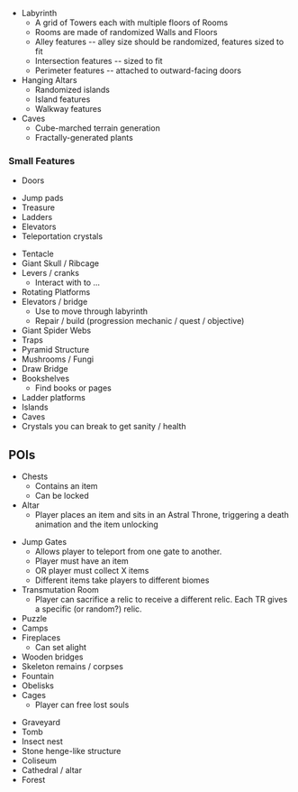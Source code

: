 * Labyrinth
	* A grid of Towers each with multiple floors of Rooms
	* Rooms are made of randomized Walls and Floors
	* Alley features -- alley size should be randomized, features sized to fit
	* Intersection features -- sized to fit
	* Perimeter features -- attached to outward-facing doors
* Hanging Altars
	* Randomized islands
	* Island features
	* Walkway features
* Caves
	* Cube-marched terrain generation
	* Fractally-generated plants

### Small Features

- Doors
* Jump pads
* Treasure
* Ladders
* Elevators
* Teleportation crystals
- Tentacle
- Giant Skull / Ribcage
- Levers / cranks
	- Interact with to ...
- Rotating Platforms
- Elevators / bridge
	- Use to move through labyrinth
	- Repair / build (progression mechanic / quest / objective)
- Giant Spider Webs
- Traps
- Pyramid Structure
- Mushrooms / Fungi
- Draw Bridge
- Bookshelves
	- Find books or pages
- Ladder platforms
- Islands
- Caves
- Crystals you can break to get sanity / health
## POIs
* Chests
	* Contains an item
	* Can be locked
* Altar
	- Player places an item and sits in an Astral Throne, triggering a death animation and the item unlocking
- Jump Gates
	- Allows player to teleport from one gate to another.
	- Player must have an item
	- OR player must collect X items
	- Different items take players to different biomes
- Transmutation Room
	- Player can sacrifice a relic to receive a different relic. Each TR gives a specific (or random?) relic.
- Puzzle
- Camps 
- Fireplaces
	- Can set alight
- Wooden bridges
- Skeleton remains / corpses
- Fountain
- Obelisks
- Cages
	- Player can free lost souls

* Graveyard
* Tomb
* Insect nest
* Stone henge-like structure
* Coliseum 
* Cathedral / altar
* Forest